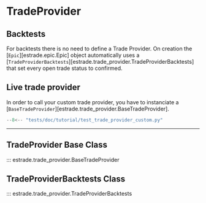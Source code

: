 # TradeProvider

## Backtests
For backtests there is no need to define a Trade Provider. On creation the 
[`Epic`][estrade.epic.Epic] object automatically uses a 
[`TradeProviderBacktests`][estrade.trade_provider.TradeProviderBacktests] that set 
every open trade status to confirmed.


## Live trade provider

In order to call your custom trade provider, you have to instanciate a 
[`BaseTradeProvider`][estrade.trade_provider.BaseTradeProvider].

```python
--8<-- "tests/doc/tutorial/test_trade_provider_custom.py"
```

---

## TradeProvider Base Class

::: estrade.trade_provider.BaseTradeProvider

## TradeProviderBacktests Class

::: estrade.trade_provider.TradeProviderBacktests



